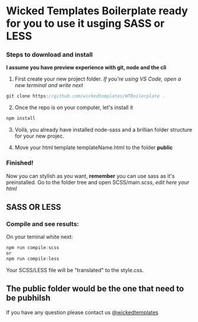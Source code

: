 # Wicked Templates Boilerplate ready for you to use it usging SASS or LESS

### Steps to download and install

**I assume you have preview experience with git, node and the cli**
1. First create your new project folder. *If you're using VS Code, open a new terminal and write next*

```javascript
git clone https://github.com/wickedtemplates/WTBoilerplate .
```

2. Once the repo is on your computer, let's install it

```javascript
npm install
```

3. Voilà, you already have installed node-sass and a brillian folder structure for your new projec.

4. Move your html template templateName.html to the folder **public**

### Finished!

Now you can stylish as you want, **remember** you can use sass as it's preinstalled.
Go to the folder tree and open SCSS/main.scss, *edit here your html*

## SASS OR LESS
### Compile and see results:

On your teminal white next:

```javascript
npm run compile:scss
or
npm run compile:less
```
Your SCSS/LESS file will be "translated" to the style.css.

## The public folder would be the one that need to be pubhilsh

If you have any question please contact us [@wickedtemplates](https://twitter.com/WickedTemplates)
